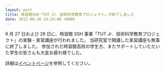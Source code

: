 ```yaml
---
layout: post
title: 時習館SSH「TUT Jr．技術科学教育プロジェクト」が終了しました
date: 2012-09-26 14:24:00 +0900
---
```


9 月 27 日および 28 日に、時習館 SSH 事業「TUT Jr．技術科学教育プロジェクト」の実験・実習講座が行われました。
当研究室で開講した実習講座も無事に終了しました。
参加された時習館高校の学生方、またサポートしていただいた学生の皆さんも大変お疲れ様でした。

詳細は[イベントページ](http://www.sys.cs.tut.ac.jp/%E3%82%A4%E3%83%99%E3%83%B3%E3%83%88/ssh%E3%80%8Css%E6%8A%80%E8%A1%93%E7%A7%91%E5%AD%A6%E3%80%8D/)を参照してください。